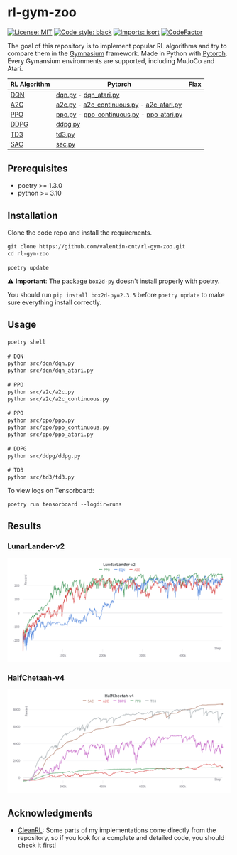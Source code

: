 # rl-gym-zoo

[![License: MIT](https://img.shields.io/badge/License-MIT-yellow.svg)](https://opensource.org/licenses/MIT)
[![Code style: black](https://img.shields.io/badge/code%20style-black-000000.svg)](https://github.com/psf/black)
[![Imports: isort](https://img.shields.io/badge/%20imports-isort-%231674b1?style=flat&labelColor=ef8336)](https://pycqa.github.io/isort/)
[![CodeFactor](https://www.codefactor.io/repository/github/valentin-cnt/rl-gym-zoo/badge)](https://www.codefactor.io/repository/github/valentin-cnt/rl-gym-zoo)

The goal of this repository is to implement popular RL algorithms and try to compare them in the [Gymnasium](https://github.com/Farama-Foundation/Gymnasium) framework.
Made in Python with [Pytorch](https://github.com/pytorch/pytorch).
Every Gymansium environments are supported, including MuJoCo and Atari.

| RL Algorithm                                           | Pytorch                                                                                                                                                                                                                                                                               | Flax |
|--------------------------------------------------------|---------------------------------------------------------------------------------------------------------------------------------------------------------------------------------------------------------------------------------------------------------------------------------------|------|
| [DQN](https://arxiv.org/abs/1312.5602)                 | [dqn.py](https://github.com/valentin-cnt/rl-gym-zoo/blob/master/src/dqn/dqn.py) - [dqn_atari.py](https://github.com/valentin-cnt/rl-gym-zoo/blob/master/src/dqn/dqn_atari.py)                                                                                                         |      |
| [A2C](https://arxiv.org/abs/1602.01783)                | [a2c.py](https://github.com/valentin-cnt/rl-gym-zoo/blob/master/src/a2c/a2c.py) - [a2c_continuous.py](https://github.com/valentin-cnt/rl-gym-zoo/blob/master/src/a2c/a2c_continuous.py) - [a2c_atari.py](https://github.com/valentin-cnt/rl-gym-zoo/blob/master/src/a2c/a2c_atari.py) |      |
| [PPO](https://arxiv.org/abs/1707.06347)                | [ppo.py](https://github.com/valentin-cnt/rl-gym-zoo/blob/master/src/ppo/ppo.py) - [ppo_continuous.py](https://github.com/valentin-cnt/rl-gym-zoo/blob/master/src/ppo/ppo_continuous.py) - [ppo_atari.py](https://github.com/valentin-cnt/rl-gym-zoo/blob/master/src/ppo/ppo_atari.py) |      |
| [DDPG](https://proceedings.mlr.press/v32/silver14.pdf) | [ddpg.py](https://github.com/valentin-cnt/rl-gym-zoo/blob/master/src/ddpg/ddpg.py)                                                                                                                                                                                                    |      |
| [TD3](https://arxiv.org/abs/1802.09477)                | [td3.py](https://github.com/valentin-cnt/rl-gym-zoo/blob/master/src/td3/td3.py)                                                                                                                                                                                                       |      |
| [SAC](https://arxiv.org/abs/1801.01290)                | [sac.py](https://github.com/valentin-cnt/rl-gym-zoo/blob/master/src/sac/sac.py)                                                                                                                                                                                                       |      |

## Prerequisites

- poetry >= 1.3.0
- python >= 3.10

## Installation

Clone the code repo and install the requirements.

```shell
git clone https://github.com/valentin-cnt/rl-gym-zoo.git
cd rl-gym-zoo

poetry update
```

⚠️ **Important**: The package `box2d-py` doesn't install properly with poetry.

You should run `pip install box2d-py=2.3.5` before `poetry update` to make sure everything install correctly.

## Usage

```shell
poetry shell

# DQN
python src/dqn/dqn.py
python src/dqn/dqn_atari.py

# PPO
python src/a2c/a2c.py
python src/a2c/a2c_continuous.py

# PPO
python src/ppo/ppo.py
python src/ppo/ppo_continuous.py
python src/ppo/ppo_atari.py

# DDPG
python src/ddpg/ddpg.py

# TD3
python src/td3/td3.py
```

To view logs on Tensorboard:

```shell
poetry run tensorboard --logdir=runs
```

## Results

### LunarLander-v2

![lunar-lander](media/png/LunarLander-v2.png)

### HalfChetaah-v4

![half-cheetah](media/png/HalfCheetah-v4.png)

## Acknowledgments

- [CleanRL](https://github.com/vwxyzjn/cleanrl): Some parts of my implementations come directly from the repository, so if you look for a complete and detailed code, you should check it first!
